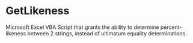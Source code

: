 # GetLikeness
Microsoft Excel VBA Script that grants the ability to determine percent-likeness between 2 strings, instead of ultimatum equality determinations.
